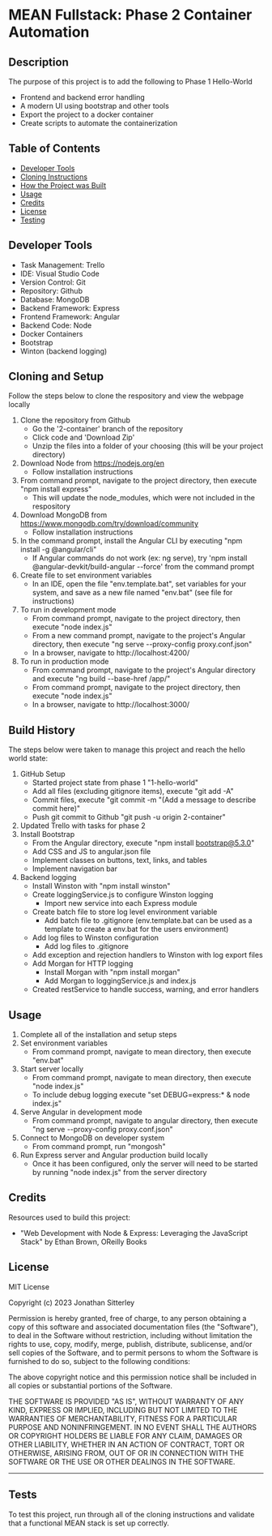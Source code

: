 # MEAN Fullstack: Phase 2 Container Automation
## Description

The purpose of this project is to add the following to Phase 1 Hello-World

- Frontend and backend error handling
- A modern UI using bootstrap and other tools
- Export the project to a docker container
- Create scripts to automate the containerization

## Table of Contents

- [Developer Tools](#developer-tools)
- [Cloning Instructions](#cloning-and-setup)
- [How the Project was Built](#build-history)
- [Usage](#usage)
- [Credits](#credits)
- [License](#license)
- [Testing](#tests)

## Developer Tools

- Task Management: Trello
- IDE: Visual Studio Code
- Version Control: Git
- Repository: Github
- Database: MongoDB
- Backend Framework: Express
- Frontend Framework: Angular
- Backend Code: Node
- Docker Containers
- Bootstrap
- Winton (backend logging)

## Cloning and Setup

Follow the steps below to clone the respository and view the webpage locally
1. Clone the repository from Github
    - Go the '2-container' branch of the repository
    - Click code and 'Download Zip'
    - Unzip the files into a folder of your choosing (this will be your project directory)
2. Download Node from https://nodejs.org/en
    - Follow installation instructions
3. From command prompt, navigate to the project directory, then execute "npm install express"
    - This will update the node_modules, which were not included in the respository
4. Download MongoDB from https://www.mongodb.com/try/download/community
    - Follow installation instructions
5. In the command prompt, install the Angular CLI by executing "npm install -g @angular/cli"
    - If Angular commands do not work (ex: ng serve), try 'npm install @angular-devkit/build-angular --force' from the command prompt
6. Create file to set environment variables
    - In an IDE, open the file "env.template.bat", set variables for your system, and save as a new file named "env.bat" (see file for instructions)
7. To run in development mode
    - From command prompt, navigate to the project directory, then execute "node index.js"
    - From a new command prompt, navigate to the project's Angular directory, then execute "ng serve --proxy-config proxy.conf.json"
    - In a browser, navigate to http://localhost:4200/
8. To run in production mode
    - From command prompt, navigate to the project's Angular directory and execute "ng build --base-href /app/"
    - From command prompt, navigate to the project directory, then execute "node index.js"
    - In a browser, navigate to http://localhost:3000/

## Build History

The steps below were taken to manage this project and reach the hello world state:
1. GitHub Setup
    - Started project state from phase 1 "1-hello-world"
    - Add all files (excluding gitignore items), execute "git add -A"
    - Commit files, execute "git commit -m "(Add a message to describe commit here)"
    - Push git commit to Github "git push -u origin 2-container"
2. Updated Trello with tasks for phase 2
3. Install Bootstrap
    - From the Angular directory, execute "npm install bootstrap@5.3.0"
    - Add CSS and JS to angular.json file
    - Implement classes on buttons, text, links, and tables
    - Implement navigation bar
4. Backend logging
    - Install Winston with "npm install winston"
    - Create loggingService.js to configure Winston logging
        - Import new service into each Express module
    - Create batch file to store log level environment variable
        - Add batch file to .gitignore (env.template.bat can be used as a template to create a env.bat for the users environment)
    - Add log files to Winston configuration
        - Add log files to .gitignore
    - Add exception and rejection handlers to Winston with log export files
    - Add Morgan for HTTP logging
        - Install Morgan with "npm install morgan"
        - Add Morgan to loggingService.js and index.js
    - Created restService to handle success, warning, and error handlers

## Usage

1. Complete all of the installation and setup steps
2. Set environment variables
    - From command prompt, navigate to mean directory, then execute "env.bat"
3. Start server locally
    - From command prompt, navigate to mean directory, then execute "node index.js"
    - To include debug logging execute "set DEBUG=express:* & node index.js"
4. Serve Angular in development mode
    - From command prompt, navigate to angular directory, then execute "ng serve --proxy-config proxy.conf.json"
5. Connect to MongoDB on developer system
    - From command prompt, run "mongosh"
6. Run Express server and Angular production build locally
    - Once it has been configured, only the server will need to be started by running "node index.js" from the server directory

## Credits

Resources used to build this project:
- "Web Development with Node & Express: Leveraging the JavaScript Stack" by Ethan Brown, OReilly Books

## License

MIT License

Copyright (c) 2023 Jonathan Sitterley

Permission is hereby granted, free of charge, to any person obtaining a copy
of this software and associated documentation files (the "Software"), to deal
in the Software without restriction, including without limitation the rights
to use, copy, modify, merge, publish, distribute, sublicense, and/or sell
copies of the Software, and to permit persons to whom the Software is
furnished to do so, subject to the following conditions:

The above copyright notice and this permission notice shall be included in all
copies or substantial portions of the Software.

THE SOFTWARE IS PROVIDED "AS IS", WITHOUT WARRANTY OF ANY KIND, EXPRESS OR
IMPLIED, INCLUDING BUT NOT LIMITED TO THE WARRANTIES OF MERCHANTABILITY,
FITNESS FOR A PARTICULAR PURPOSE AND NONINFRINGEMENT. IN NO EVENT SHALL THE
AUTHORS OR COPYRIGHT HOLDERS BE LIABLE FOR ANY CLAIM, DAMAGES OR OTHER
LIABILITY, WHETHER IN AN ACTION OF CONTRACT, TORT OR OTHERWISE, ARISING FROM,
OUT OF OR IN CONNECTION WITH THE SOFTWARE OR THE USE OR OTHER DEALINGS IN THE
SOFTWARE.

---

## Tests

To test this project, run through all of the cloning instructions and validate that a functional MEAN stack is set up correctly.
